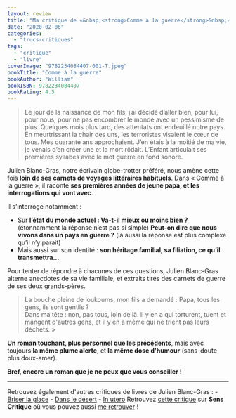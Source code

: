 ```yaml
---
layout: review
title: "Ma critique de «&nbsp;<strong>Comme à la guerre</strong>&nbsp;» de <em>Julien Blanc-Gras</em>"
date: "2020-02-06"
categories: 
  - "trucs-critiques"
tags: 
  - "critique"
  - "livre"
coverImage: "9782234084407-001-T.jpeg"
bookTitle: "Comme à la guerre"
bookAuthor: "William"
bookISBN: 9782234084407  
bookRating: 4.5
---
```


<blockquote class="citation">Le jour de la naissance de mon fils, j’ai décidé d’aller bien, pour lui, pour nous, pour ne pas encombrer le monde avec un pessimisme de plus. Quelques mois plus tard, des attentats ont endeuillé notre pays. En meurtrissant la chair des uns, les terroristes visaient le cœur de tous. Mes quarante ans approchaient. J’en étais à la moitié de ma vie, je venais d’en créer une et la mort rôdait. L’Enfant articulait ses premières syllabes avec le mot guerre en fond sonore.</blockquote>

Julien Blanc-Gras, notre écrivain globe-trotter préféré, nous amène cette fois **loin de ses carnets de voyages littéraires habituels**. Dans « Comme à la guerre », il raconte **ses premières années de jeune papa, et les interrogations qui vont avec**.

Il s’interroge notamment :

- Sur **l’état du monde actuel : Va-t-il mieux ou moins bien ?** (étonnamment la réponse n’est pas si simple) **Peut-on dire que nous vivons dans un pays en guerre ?** (là aussi la réponse est plus complexe qu’il n’y parait)
- Mais aussi sur son identité : **son héritage familial, sa filiation, ce qu’il transmettra…**

Pour tenter de répondre à chacunes de ces questions, Julien Blanc-Gras alterne anecdotes de sa vie familiale, et extraits tirés des carnets de guerre de ses deux grands-pères.

<blockquote class="citation">La bouche pleine de loukoums, mon fils a demandé&nbsp;: Papa, tous les gens, ils sont gentils&nbsp;?<br />Dans ma tête&nbsp;: non, pas tous, loin de là. Il y en a qui torturent, tuent et mangent d'autres gens, et il y en a même qui ne trient pas leurs déchets. »</blockquote>

**Un roman touchant, plus personnel que les précédents**, mais avec toujours **la même plume alerte**, et **la même dose d'humour** (sans-doute plus doux-amer).

**Bref, encore un roman que je ne peux que vous conseiller !**

* * *

Retrouvez également d'autres critiques de livres de Julien Blanc-Gras : - [Briser la glace](https://www.6x8.org/2018/01/ma-critique-de-briser-la-glace-de-julien-blanc-gras/) - [Dans le désert](https://www.6x8.org/2017/11/ma-critique-de-dans-le-desert-de-julien-blanc-gras/) - [In utero](https://www.6x8.org/2015/11/ma-critique-de-in-utero-de-julienblanc-gras/) Retrouvez [cette critique](https://www.senscritique.com/livre/Comme_a_la_guerre/critique/200310838) sur **Sens Critique** où vous pouvez aussi [me retrouver](http://www.senscritique.com/Arnaud_Malon) !
